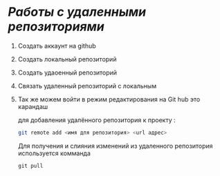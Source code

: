 # ***Работы с удаленными репозиториями***
1. Создать аккаунт на github
2. Создать локальный репозиторий
3. Создать удаоенный репозиторий
4. Связать удаленный репозиторий с локальным
5. Так же можем войти в режим редактирования на Git hub это карандаш

   для добавления удалённого репозитория к проекту :
   ```Bash
   git remote add <имя для репозитория> <url адрес>
   ```
   Для получения и слияния изменений из удаленного репозитория используется комманда
   ```
   git pull
   ```

